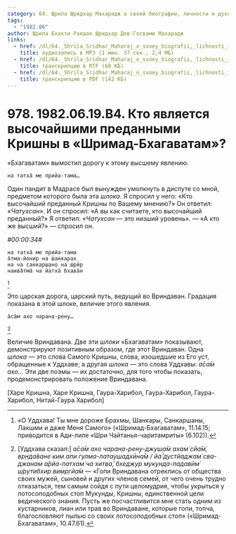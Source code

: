 ```yaml
---
category: 64. Шрила Шридхар Махарадж о своей биографии, личности и духовном опыте
tags:
  - "1982.06"
author: Шрила Бхакти Ракшак Шридхар Дев-Госвами Махарадж
links:
  - href: /dl/64._Shrila_Sridhar_Maharaj_o_svoey_biografii,_lichnosti_i_duhovnom_opyte/978_1982.06.19.B4_SridharMj_Kto_javljaetsja_vysochajshimi_predannymi_Krishny_v_Shrimad-Bhagavatam.mp3
    title: аудиозапись в MP3 (1 мин. 37 сек., 2,4 МБ)
  - href: /dl/64._Shrila_Sridhar_Maharaj_o_svoey_biografii,_lichnosti_i_duhovnom_opyte/978_1982.06.19.B4_SridharMj_Kto_javljaetsja_vysochajshimi_predannymi_Krishny_v_Shrimad-Bhagavatam.rtf
    title: транскрипцию в RTF (68 КБ)
  - href: /dl/64._Shrila_Sridhar_Maharaj_o_svoey_biografii,_lichnosti_i_duhovnom_opyte/978_1982.06.19.B4_SridharMj_Kto_javljaetsja_vysochajshimi_predannymi_Krishny_v_Shrimad-Bhagavatam.pdf
    title: транскрипцию в PDF (142 КБ)
---
```


# 978. 1982.06.19.B4. Кто является высочайшими преданными Кришны в «Шримад-Бхагаватам»?

«Бхагаватам» вымостил дорогу к этому высшему явлению.

    на татха̄ ме прийа-тама…

Один пандит в Мадрасе был вынужден умолкнуть в диспуте со мной, предметом которого была эта *шлока*. Я спросил у него: «Кто высочайший преданный Кришны по Вашему мнению?» Он ответил: «*Чатухсан*». И он спросил: «А вы как считаете, кто высочайший преданный?» Я ответил: «*Чатухсан* — это низший уровень». — «А кто же высший?» — спросил он.

*#00:00:34#*

    на татха̄ ме прийа-тама
    а̄тма-йонир на ш́ан̇карах̣
    на ча сан̇карш̣ан̣о на ш́рӣр
    наива̄тма̄ ча йатха̄ бхава̄н
[^_ftn1]

Это царская дорога, царский путь, ведущий во Вриндаван. Градация показана в этой шлоке, величие этого явления.

    а̄са̄м ахо чаран̣а-рен̣у…
[^_ftn2]

Величие Вриндавана. Две эти *шлоки* «Бхагаватам» показывают, демонстрируют позитивным образом, где этот Вриндаван. Одна *шлока* — это слова Самого Кришны, слова, изошедшие из Его уст, обращенные к Уддхаве; а другая *шлока* — это слова Уддхавы: *а̄са̄м ахо…* Эти две поэмы — их достаточно, для того чтобы показать, продемонстрировать положение Вриндавана.

[Харе Кришна, Харе Кришна, Гаура-Харибол, Гаура-Харибол, Гаура-Харибол, Нитай-Гаура Харибол]



[^_ftn1]: «О Уддхава! Ты мне дороже Брахмы, Шанкары, Санкаршаны, Лакшми и даже Меня Самого» («Шримад-Бхагаватам», 11.14.15; приводится в Ади-лиле «Шри Чайтанья-чаритамриты» (6.102)).

[^_ftn2]: [Уддхава сказал:] *а̄са̄м ахо чаран̣а-рен̣у-джуш̣а̄м ахам̇ сйа̄м̇, вр̣нда̄ване ким апи гулма-латаушадхӣна̄м / йа̄ дустйаджам̇ сва-джанам а̄рйа-патхам̇ ча хитва̄, бхеджур мукунда-падавӣм̇ ш́рутибхир вимр̣гйа̄м* — «Гопи Вриндавана отреклись от общества своих мужей, сыновей и других членов семей, от чего очень трудно отказаться, тем самым сойдя с пути целомудрия, чтобы укрыться у лотосоподобных стоп Мукунды, Кришны, единственной цели ведического знания. Пусть же посчастливится мне стать одним из кустарников, лиан или трав во Вриндаване, которые гопи, топча, благословляют пылью со своих лотосоподобных стоп» («Шримад-Бхагаватам», 10.47.61).

